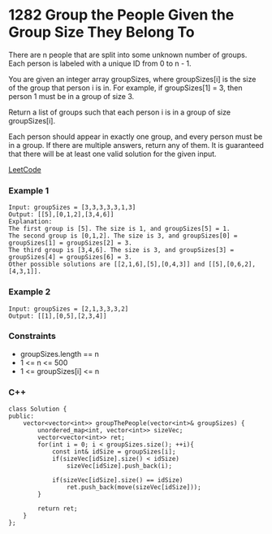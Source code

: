 # 1282 Group the People Given the Group Size They Belong To

There are n people that are split into some unknown number of groups. Each person is labeled with a unique ID from 0 to n - 1.

You are given an integer array groupSizes, where groupSizes[i] is the size of the group that person i is in. For example, if groupSizes[1] = 3, then person 1 must be in a group of size 3.

Return a list of groups such that each person i is in a group of size groupSizes[i].

Each person should appear in exactly one group, and every person must be in a group. If there are multiple answers, return any of them. It is guaranteed that there will be at least one valid solution for the given input.

 

[LeetCode](https://leetcode.cn/problems/group-the-people-given-the-group-size-they-belong-to/)

### Example 1

```
Input: groupSizes = [3,3,3,3,3,1,3]
Output: [[5],[0,1,2],[3,4,6]]
Explanation: 
The first group is [5]. The size is 1, and groupSizes[5] = 1.
The second group is [0,1,2]. The size is 3, and groupSizes[0] = groupSizes[1] = groupSizes[2] = 3.
The third group is [3,4,6]. The size is 3, and groupSizes[3] = groupSizes[4] = groupSizes[6] = 3.
Other possible solutions are [[2,1,6],[5],[0,4,3]] and [[5],[0,6,2],[4,3,1]].
```

### Example 2

```
Input: groupSizes = [2,1,3,3,3,2]
Output: [[1],[0,5],[2,3,4]]
```

### Constraints

* groupSizes.length == n
* 1 <= n <= 500
* 1 <= groupSizes[i] <= n

### C++ 

```
class Solution {
public:
    vector<vector<int>> groupThePeople(vector<int>& groupSizes) {
        unordered_map<int, vector<int>> sizeVec;
        vector<vector<int>> ret;
        for(int i = 0; i < groupSizes.size(); ++i){
            const int& idSize = groupSizes[i];
            if(sizeVec[idSize].size() < idSize)
                sizeVec[idSize].push_back(i);

            if(sizeVec[idSize].size() == idSize)
                ret.push_back(move(sizeVec[idSize]));
        }

        return ret;
    }
};
```
